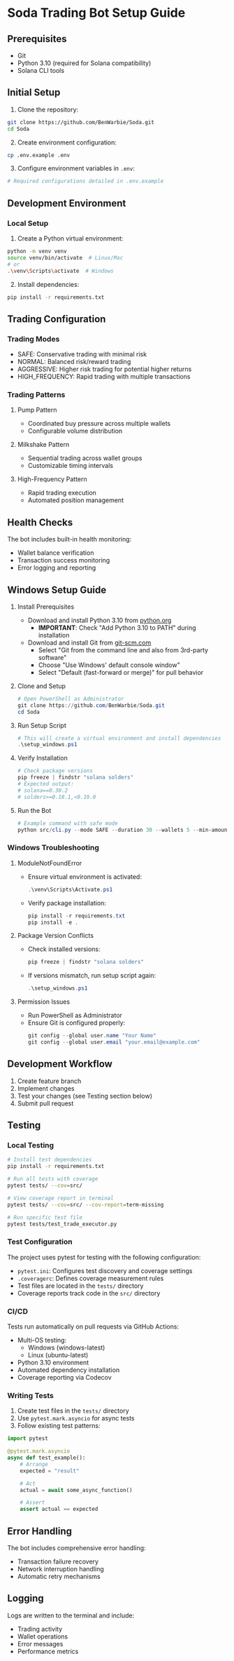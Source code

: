# Soda Trading Bot Setup Guide

## Prerequisites
- Git
- Python 3.10 (required for Solana compatibility)
- Solana CLI tools

## Initial Setup

1. Clone the repository:
```bash
git clone https://github.com/BenWarbie/Soda.git
cd Soda
```

2. Create environment configuration:
```bash
cp .env.example .env
```

3. Configure environment variables in `.env`:
```bash
# Required configurations detailed in .env.example
```

## Development Environment

### Local Setup
1. Create a Python virtual environment:
```bash
python -m venv venv
source venv/bin/activate  # Linux/Mac
# or
.\venv\Scripts\activate  # Windows
```

2. Install dependencies:
```bash
pip install -r requirements.txt
```

## Trading Configuration

### Trading Modes
- SAFE: Conservative trading with minimal risk
- NORMAL: Balanced risk/reward trading
- AGGRESSIVE: Higher risk trading for potential higher returns
- HIGH_FREQUENCY: Rapid trading with multiple transactions

### Trading Patterns
1. Pump Pattern
   - Coordinated buy pressure across multiple wallets
   - Configurable volume distribution

2. Milkshake Pattern
   - Sequential trading across wallet groups
   - Customizable timing intervals

3. High-Frequency Pattern
   - Rapid trading execution
   - Automated position management

## Health Checks
The bot includes built-in health monitoring:
- Wallet balance verification
- Transaction success monitoring
- Error logging and reporting

## Windows Setup Guide
1. Install Prerequisites
   - Download and install Python 3.10 from [python.org](https://www.python.org/downloads/)
     - **IMPORTANT**: Check "Add Python 3.10 to PATH" during installation
   - Download and install Git from [git-scm.com](https://git-scm.com/download/win)
     - Select "Git from the command line and also from 3rd-party software"
     - Choose "Use Windows' default console window"
     - Select "Default (fast-forward or merge)" for pull behavior

2. Clone and Setup
   ```powershell
   # Open PowerShell as Administrator
   git clone https://github.com/BenWarbie/Soda.git
   cd Soda
   ```

3. Run Setup Script
   ```powershell
   # This will create a virtual environment and install dependencies
   .\setup_windows.ps1
   ```

4. Verify Installation
   ```powershell
   # Check package versions
   pip freeze | findstr "solana solders"
   # Expected output:
   # solana==0.30.2
   # solders>=0.18.1,<0.19.0
   ```

5. Run the Bot
   ```powershell
   # Example command with safe mode
   python src/cli.py --mode SAFE --duration 30 --wallets 5 --min-amount 0.1
   ```

### Windows Troubleshooting
1. ModuleNotFoundError
   - Ensure virtual environment is activated:
     ```powershell
     .\venv\Scripts\Activate.ps1
     ```
   - Verify package installation:
     ```powershell
     pip install -r requirements.txt
     pip install -e .
     ```

2. Package Version Conflicts
   - Check installed versions:
     ```powershell
     pip freeze | findstr "solana solders"
     ```
   - If versions mismatch, run setup script again:
     ```powershell
     .\setup_windows.ps1
     ```

3. Permission Issues
   - Run PowerShell as Administrator
   - Ensure Git is configured properly:
     ```powershell
     git config --global user.name "Your Name"
     git config --global user.email "your.email@example.com"
     ```

## Development Workflow
1. Create feature branch
2. Implement changes
3. Test your changes (see Testing section below)
4. Submit pull request

## Testing

### Local Testing
```bash
# Install test dependencies
pip install -r requirements.txt

# Run all tests with coverage
pytest tests/ --cov=src/

# View coverage report in terminal
pytest tests/ --cov=src/ --cov-report=term-missing

# Run specific test file
pytest tests/test_trade_executor.py
```

### Test Configuration
The project uses pytest for testing with the following configuration:
- `pytest.ini`: Configures test discovery and coverage settings
- `.coveragerc`: Defines coverage measurement rules
- Test files are located in the `tests/` directory
- Coverage reports track code in the `src/` directory

### CI/CD
Tests run automatically on pull requests via GitHub Actions:
- Multi-OS testing:
  - Windows (windows-latest)
  - Linux (ubuntu-latest)
- Python 3.10 environment
- Automated dependency installation
- Coverage reporting via Codecov

### Writing Tests
1. Create test files in the `tests/` directory
2. Use `pytest.mark.asyncio` for async tests
3. Follow existing test patterns:
```python
import pytest

@pytest.mark.asyncio
async def test_example():
    # Arrange
    expected = "result"

    # Act
    actual = await some_async_function()

    # Assert
    assert actual == expected
```

## Error Handling
The bot includes comprehensive error handling:
- Transaction failure recovery
- Network interruption handling
- Automatic retry mechanisms

## Logging
Logs are written to the terminal and include:
- Trading activity
- Wallet operations
- Error messages
- Performance metrics
